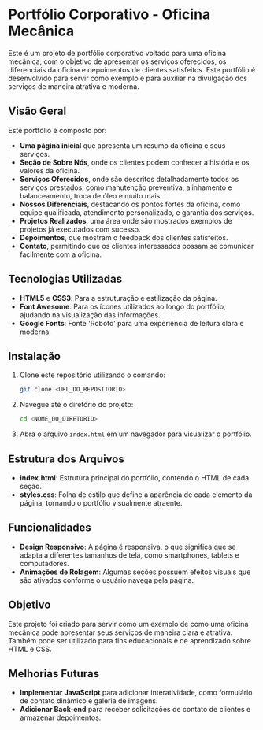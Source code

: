 # Portfólio Corporativo - Oficina Mecânica
Este é um projeto de portfólio corporativo voltado para uma oficina mecânica, com o objetivo de apresentar os serviços oferecidos, os diferenciais da oficina e depoimentos de clientes satisfeitos. Este portfólio é desenvolvido para servir como exemplo e para auxiliar na divulgação dos serviços de maneira atrativa e moderna.

## Visão Geral
Este portfólio é composto por:
- **Uma página inicial** que apresenta um resumo da oficina e seus serviços.
- **Seção de Sobre Nós**, onde os clientes podem conhecer a história e os valores da oficina.
- **Serviços Oferecidos**, onde são descritos detalhadamente todos os serviços prestados, como manutenção preventiva, alinhamento e balanceamento, troca de óleo e muito mais.
- **Nossos Diferenciais**, destacando os pontos fortes da oficina, como equipe qualificada, atendimento personalizado, e garantia dos serviços.
- **Projetos Realizados**, uma área onde são mostrados exemplos de projetos já executados com sucesso.
- **Depoimentos**, que mostram o feedback dos clientes satisfeitos.
- **Contato**, permitindo que os clientes interessados possam se comunicar facilmente com a oficina.

## Tecnologias Utilizadas
- **HTML5** e **CSS3**: Para a estruturação e estilização da página.
- **Font Awesome**: Para os ícones utilizados ao longo do portfólio, ajudando na visualização das informações.
- **Google Fonts**: Fonte 'Roboto' para uma experiência de leitura clara e moderna.

## Instalação
1. Clone este repositório utilizando o comando:
   ```sh
   git clone <URL_DO_REPOSITORIO>
   ```
2. Navegue até o diretório do projeto:
   ```sh
   cd <NOME_DO_DIRETORIO>
   ```
3. Abra o arquivo `index.html` em um navegador para visualizar o portfólio.

## Estrutura dos Arquivos
- **index.html**: Estrutura principal do portfólio, contendo o HTML de cada seção.
- **styles.css**: Folha de estilo que define a aparência de cada elemento da página, tornando o portfólio visualmente atraente.

## Funcionalidades
- **Design Responsivo**: A página é responsiva, o que significa que se adapta a diferentes tamanhos de tela, como smartphones, tablets e computadores.
- **Animações de Rolagem**: Algumas seções possuem efeitos visuais que são ativados conforme o usuário navega pela página.

## Objetivo
Este projeto foi criado para servir como um exemplo de como uma oficina mecânica pode apresentar seus serviços de maneira clara e atrativa. Também pode ser utilizado para fins educacionais e de aprendizado sobre HTML e CSS.

## Melhorias Futuras
- **Implementar JavaScript** para adicionar interatividade, como formulário de contato dinâmico e galeria de imagens.
- **Adicionar Back-end** para receber solicitações de contato de clientes e armazenar depoimentos.


